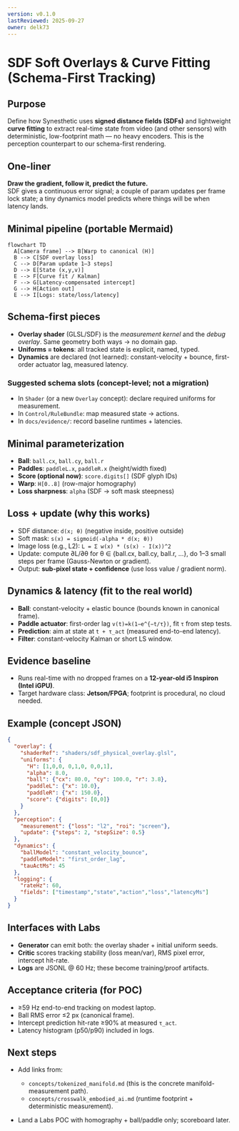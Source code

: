 ```yaml
---
version: v0.1.0
lastReviewed: 2025-09-27
owner: delk73
---
```


# SDF Soft Overlays & Curve Fitting (Schema-First Tracking)

## Purpose
Define how Synesthetic uses **signed distance fields (SDFs)** and lightweight **curve fitting** to extract real-time state from video (and other sensors) with deterministic, low-footprint math — no heavy encoders. This is the perception counterpart to our schema-first rendering.

## One-liner
**Draw the gradient, follow it, predict the future.**  
SDF gives a continuous error signal; a couple of param updates per frame lock state; a tiny dynamics model predicts where things will be when latency lands.

## Minimal pipeline (portable Mermaid)
```mermaid
flowchart TD
  A[Camera frame] --> B[Warp to canonical (H)]
  B --> C[SDF overlay loss]
  C --> D[Param update 1–3 steps]
  D --> E[State (x,y,v)]
  E --> F[Curve fit / Kalman]
  F --> G[Latency-compensated intercept]
  G --> H[Action out]
  E --> I[Logs: state/loss/latency]
```

## Schema-first pieces

* **Overlay shader** (GLSL/SDF) is the *measurement kernel* and the *debug overlay*. Same geometry both ways → no domain gap.
* **Uniforms = tokens**: all tracked state is explicit, named, typed.
* **Dynamics** are declared (not learned): constant-velocity + bounce, first-order actuator lag, measured latency.

### Suggested schema slots (concept-level; not a migration)

* In `Shader` (or a new `Overlay` concept): declare required uniforms for measurement.
* In `Control/RuleBundle`: map measured state → actions.
* In `docs/evidence/`: record baseline runtimes + latencies.

## Minimal parameterization

* **Ball**: `ball.cx`, `ball.cy`, `ball.r`
* **Paddles**: `paddleL.x`, `paddleR.x` (height/width fixed)
* **Score (optional now)**: `score.digits[]` (SDF glyph IDs)
* **Warp**: `H[0..8]` (row-major homography)
* **Loss sharpness**: `alpha` (SDF → soft mask steepness)

## Loss + update (why this works)

* SDF distance: `d(x; θ)` (negative inside, positive outside)
* Soft mask: `s(x) = sigmoid(-alpha * d(x; θ))`
* Image loss (e.g., L2): `L = Σ w(x) * (s(x) - I(x))^2`
* Update: compute ∂L/∂θ for θ ∈ {ball.cx, ball.cy, ball.r, …}, do 1–3 small steps per frame (Gauss-Newton or gradient).
* Output: **sub-pixel state + confidence** (use loss value / gradient norm).

## Dynamics & latency (fit to the real world)

* **Ball**: constant-velocity + elastic bounce (bounds known in canonical frame).
* **Paddle actuator**: first-order lag `v(t)=k(1−e^{−t/τ})`, fit `τ` from step tests.
* **Prediction**: aim at state at `t + τ_act` (measured end-to-end latency).
* **Filter**: constant-velocity Kalman or short LS window.

## Evidence baseline

* Runs real-time with no dropped frames on a **12-year-old i5 Inspiron (Intel iGPU)**.
* Target hardware class: **Jetson/FPGA**; footprint is procedural, no cloud needed.

## Example (concept JSON)

```json
{
  "overlay": {
    "shaderRef": "shaders/sdf_physical_overlay.glsl",
    "uniforms": {
      "H": [1,0,0, 0,1,0, 0,0,1],
      "alpha": 8.0,
      "ball": {"cx": 80.0, "cy": 100.0, "r": 3.8},
      "paddleL": {"x": 10.0},
      "paddleR": {"x": 150.0},
      "score": {"digits": [0,0]}
    }
  },
  "perception": {
    "measurement": {"loss": "l2", "roi": "screen"},
    "update": {"steps": 2, "stepSize": 0.5}
  },
  "dynamics": {
    "ballModel": "constant_velocity_bounce",
    "paddleModel": "first_order_lag",
    "tauActMs": 45
  },
  "logging": {
    "rateHz": 60,
    "fields": ["timestamp","state","action","loss","latencyMs"]
  }
}
```

## Interfaces with Labs

* **Generator** can emit both: the overlay shader + initial uniform seeds.
* **Critic** scores tracking stability (loss mean/var), RMS pixel error, intercept hit-rate.
* **Logs** are JSONL @ 60 Hz; these become training/proof artifacts.

## Acceptance criteria (for POC)

* ≥59 Hz end-to-end tracking on modest laptop.
* Ball RMS error ≤2 px (canonical frame).
* Intercept prediction hit-rate ≥90% at measured `τ_act`.
* Latency histogram (p50/p90) included in logs.

## Next steps

* Add links from:

  * `concepts/tokenized_manifold.md` (this is the concrete manifold-measurement path).
  * `concepts/crosswalk_embodied_ai.md` (runtime footprint + deterministic measurement).
* Land a Labs POC with homography + ball/paddle only; scoreboard later.
